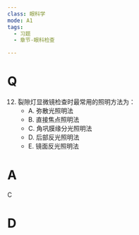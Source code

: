 ```yaml
---
class: 眼科学
mode: A1
tags:
  - 习题
  - 章节-眼科检查

---
```


# Q
12. 裂隙灯显微镜检查时最常用的照明方法为：
    - A. 弥散光照明法
    - B. 直接焦点照明法
    - C. 角巩膜缘分光照明法
    - D. 后部反光照明法
    - E. 镜面反光照明法
# A
C
# D

